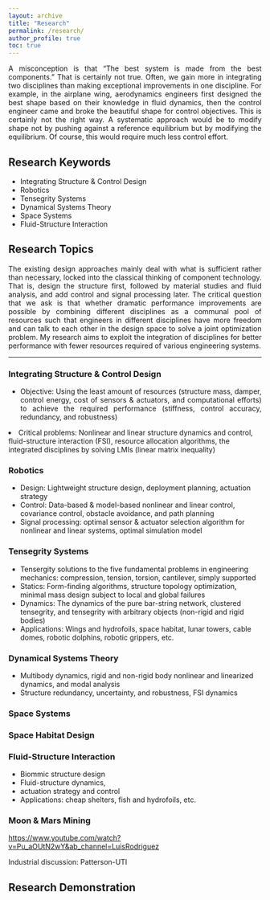 ```yaml
---
layout: archive
title: "Research"
permalink: /research/
author_profile: true
toc: true
---
```


<div style="text-align: justify;" markdown="1">


A misconception is that “The best system is made from the best components.” That is certainly not true. Often, we gain more in integrating two disciplines than making exceptional improvements in one discipline. For example, in the airplane wing, aerodynamics engineers first designed the best shape based on their knowledge in fluid dynamics, then the control engineer came and broke the beautiful shape for control objectives. This is certainly not the right way. A systematic approach would be to modify shape not by pushing against a reference equilibrium but by modifying the 
equilibrium. Of course, this would require much less control effort. 

<!--{% include toc %}-->

## Research Keywords
* Integrating Structure & Control Design    
* Robotics
* Tensegrity Systems
* Dynamical Systems Theory    
* Space Systems
* Fluid-Structure Interaction


## Research Topics
The existing design approaches mainly deal with what is sufficient rather than necessary, locked into the classical thinking of component technology. That is, design the structure first, followed by material studies and fluid analysis, and add control and signal processing later. The critical question that we ask is that whether dramatic performance improvements are possible by combining different disciplines as a communal pool of resources such that engineers in different disciplines have more freedom and can talk to each other in the design space to solve a joint optimization problem. My research aims to exploit the integration of disciplines for better performance with fewer resources required of various engineering systems.  



-----
### Integrating Structure & Control Design    
* Objective: Using the least amount of resources (structure mass, damper, control energy, cost of sensors & actuators, and computational efforts) to achieve the required performance (stiffness, control accuracy, redundancy, and robustness) </div>
* Critical problems: Nonlinear and linear structure dynamics and control, fluid-structure interaction (FSI), resource allocation algorithms, the integrated disciplines by solving LMIs (linear matrix inequality) 

### Robotics
* Design: Lightweight structure design, deployment planning, actuation strategy 
* Control: Data-based & model-based nonlinear and linear control, covariance control, obstacle avoidance, and path planning
* Signal processing: optimal sensor & actuator selection algorithm for nonlinear and linear systems, optimal simulation model


### Tensegrity Systems
* Tensergity solutions to the five fundamental problems in engineering mechanics: compression, tension, torsion, cantilever, simply supported
* Statics: Form-finding algorithms, structure topology optimization,  minimal mass design subject to local and global failures
* Dynamics: The dynamics of the pure bar-string network, clustered tensegrity, and tensegrity with arbitrary objects (non-rigid and rigid bodies)
* Applications: Wings and hydrofoils, space habitat, lunar towers, cable domes, robotic dolphins, robotic grippers, etc.

### Dynamical Systems Theory
* Multibody dynamics, rigid and non-rigid body nonlinear and linearized dynamics, and modal analysis      
* Structure redundancy, uncertainty, and robustness, FSI dynamics 



### Space Systems

### Space Habitat Design

### Fluid-Structure Interaction
* Biommic structure design
* Fluid-structure dynamics, 
* actuation strategy and control
* Applications: cheap shelters, fish and hydrofoils, etc.   



### Moon & Mars Mining

https://www.youtube.com/watch?v=Pu_aOUtN2wY&ab_channel=LuisRodriguez

Industrial discussion: Patterson-UTI


<!-- <br />
<img align="center" width="800" src="{{ site.url }}/images/rffi/RFF_identification_procedure.png" alt="...">
<br />-->



## Research Demonstration
<!--We are always keen to apply our knowledge to practical applications. Hence we have created several demonstration videos to present our applied research.-->


</div>